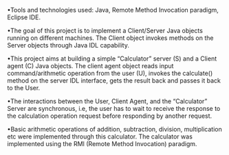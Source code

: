 •Tools and technologies used:
Java, Remote Method Invocation paradigm, Eclipse IDE.

•The goal of this project is to implement a Client/Server Java objects running on different machines. The Client object invokes methods on the Server objects through Java IDL capability. 

•This project aims at building a simple “Calculator” server (S) and a Client agent (C) Java objects. The client agent object reads input command/arithmetic operation from the user (U), invokes the calculate() method on the server IDL interface, gets the result back and passes it back to the User.

•The interactions between the User, Client Agent, and the “Calculator” Server are synchronous, i.e, the user has to wait to receive the response to the calculation operation request before responding by another request.

•Basic arithmetic operations of addition, subtraction, division, multiplication etc were implemented through this calculator. The calculator was implemented using the RMI (Remote Method Invocation) paradigm.
